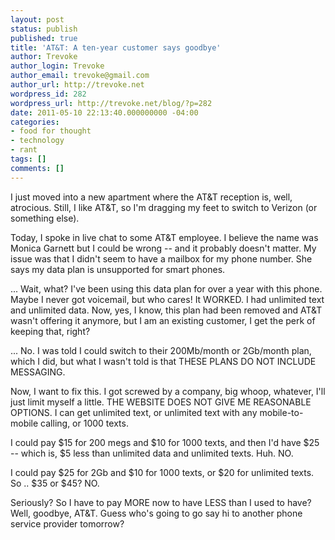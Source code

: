 ```yaml
---
layout: post
status: publish
published: true
title: 'AT&T: A ten-year customer says goodbye'
author: Trevoke
author_login: Trevoke
author_email: trevoke@gmail.com
author_url: http://trevoke.net
wordpress_id: 282
wordpress_url: http://trevoke.net/blog/?p=282
date: 2011-05-10 22:13:40.000000000 -04:00
categories:
- food for thought
- technology
- rant
tags: []
comments: []
---
```

I just moved into a new apartment where the AT&amp;T reception is, well, atrocious. Still, I like AT&amp;T, so I'm dragging my feet to switch to Verizon (or something else).

Today, I spoke in live chat to some AT&amp;T employee. I believe the name was Monica Garnett but I could be wrong -- and it probably doesn't matter. My issue was that I didn't seem to have a mailbox for my phone number. She says my data plan is unsupported for smart phones.

... Wait, what? I've been using this data plan for over a year with this phone. Maybe I never got voicemail, but who cares! It WORKED. I had unlimited text and unlimited data. Now, yes, I know, this plan had been removed and AT&amp;T wasn't offering it anymore, but I am an existing customer, I get the perk of keeping that, right?

... No. I was told I could switch to their 200Mb/month or 2Gb/month plan, which I did, but what I wasn't told is that THESE PLANS DO NOT INCLUDE MESSAGING.

Now, I want to fix this. I got screwed by a company, big whoop, whatever, I'll just limit myself a little. THE WEBSITE DOES NOT GIVE ME REASONABLE OPTIONS. I can get unlimited text, or unlimited text with any mobile-to-mobile calling, or 1000 texts.

I could pay $15 for 200 megs and $10 for 1000 texts, and then I'd have $25 -- which is, $5 less than unlimited data and unlimited texts. Huh. NO.

I could pay $25 for 2Gb and $10 for 1000 texts, or $20 for unlimited texts. So .. $35 or $45? NO.

Seriously? So I have to pay MORE now to have LESS than I used to have? Well, goodbye, AT&amp;T. Guess who's going to go say hi to another phone service provider tomorrow?
